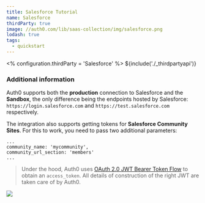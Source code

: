 ```yaml
---
title: Salesforce Tutorial
name: Salesforce
thirdParty: true
image: //auth0.com/lib/saas-collection/img/salesforce.png
lodash: true
tags:
  - quickstart
---
```

<% configuration.thirdParty = 'Salesforce' %>
${include('./\_thirdpartyapi')}

### Additional information

Auth0 supports both the __production__ connection to Salesforce and the __Sandbox__, the only difference being the endpoints hosted by Salesforce: `https://login.salesforce.com` and `https://test.salesforce.com` respectively.

The integration also supports getting tokens for __Salesforce Community Sites__. For this to work, you need to pass two additional parameters:

```
...
community_name: 'mycommunity',
community_url_section: 'members'
...

```

> Under the hood, Auth0 uses [OAuth 2.0 JWT Bearer Token Flow](https://help.salesforce.com/HTViewHelpDoc?id=remoteaccess_oauth_jwt_flow.htm&language=en_US) to obtain an `access_token`. All details of construction of the right JWT are taken care of by Auth0.

![](https://docs.google.com/drawings/d/1aTHLCUPT4fCOXgX6fvUpxJdzd_rH_VzayBkLwLkwOBk/pub?w=784&amp;h=437)
